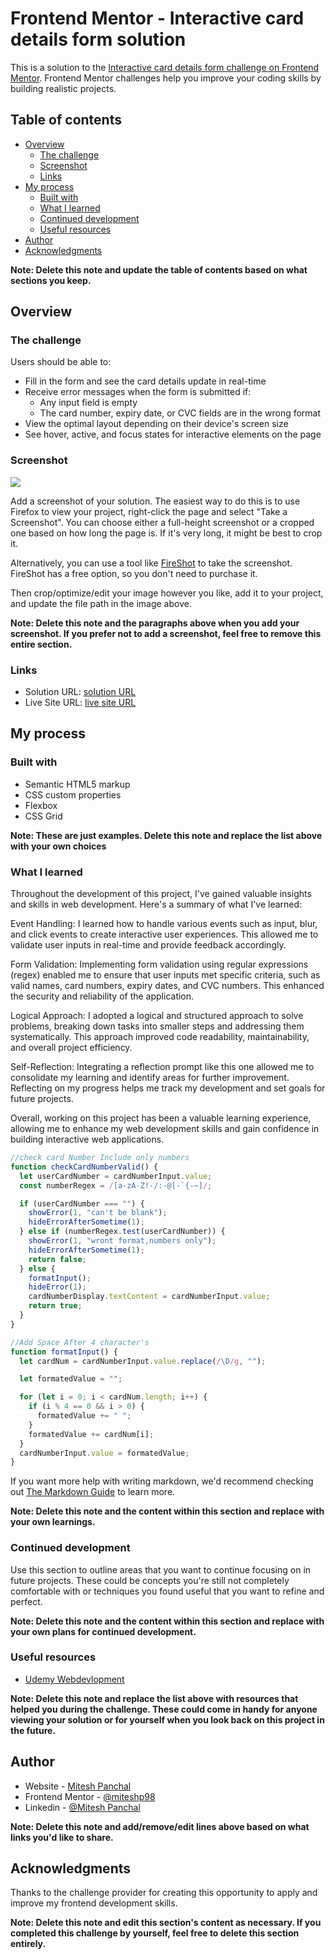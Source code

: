 # Frontend Mentor - Interactive card details form solution

This is a solution to the [Interactive card details form challenge on Frontend Mentor](https://www.frontendmentor.io/challenges/interactive-card-details-form-XpS8cKZDWw). Frontend Mentor challenges help you improve your coding skills by building realistic projects.

## Table of contents

- [Overview](#overview)
  - [The challenge](#the-challenge)
  - [Screenshot](#screenshot)
  - [Links](#links)
- [My process](#my-process)
  - [Built with](#built-with)
  - [What I learned](#what-i-learned)
  - [Continued development](#continued-development)
  - [Useful resources](#useful-resources)
- [Author](#author)
- [Acknowledgments](#acknowledgments)

**Note: Delete this note and update the table of contents based on what sections you keep.**

## Overview

### The challenge

Users should be able to:

- Fill in the form and see the card details update in real-time
- Receive error messages when the form is submitted if:
  - Any input field is empty
  - The card number, expiry date, or CVC fields are in the wrong format
- View the optimal layout depending on their device's screen size
- See hover, active, and focus states for interactive elements on the page

### Screenshot

![](./screenshot.jpg)

Add a screenshot of your solution. The easiest way to do this is to use Firefox to view your project, right-click the page and select "Take a Screenshot". You can choose either a full-height screenshot or a cropped one based on how long the page is. If it's very long, it might be best to crop it.

Alternatively, you can use a tool like [FireShot](https://getfireshot.com/) to take the screenshot. FireShot has a free option, so you don't need to purchase it.

Then crop/optimize/edit your image however you like, add it to your project, and update the file path in the image above.

**Note: Delete this note and the paragraphs above when you add your screenshot. If you prefer not to add a screenshot, feel free to remove this entire section.**

### Links

- Solution URL: [ solution URL ](https://github.com/miteshp98/interactive-card-details-form-main)
- Live Site URL: [ live site URL ](https://miteshp98.github.io/interactive-card-details-form-main/)

## My process

### Built with

- Semantic HTML5 markup
- CSS custom properties
- Flexbox
- CSS Grid

**Note: These are just examples. Delete this note and replace the list above with your own choices**

### What I learned

Throughout the development of this project, I've gained valuable insights and skills in web development. Here's a summary of what I've learned:

Event Handling: I learned how to handle various events such as input, blur, and click events to create interactive user experiences. This allowed me to validate user inputs in real-time and provide feedback accordingly.

Form Validation: Implementing form validation using regular expressions (regex) enabled me to ensure that user inputs met specific criteria, such as valid names, card numbers, expiry dates, and CVC numbers. This enhanced the security and reliability of the application.

Logical Approach: I adopted a logical and structured approach to solve problems, breaking down tasks into smaller steps and addressing them systematically. This approach improved code readability, maintainability, and overall project efficiency.

Self-Reflection: Integrating a reflection prompt like this one allowed me to consolidate my learning and identify areas for further improvement. Reflecting on my progress helps me track my development and set goals for future projects.

Overall, working on this project has been a valuable learning experience, allowing me to enhance my web development skills and gain confidence in building interactive web applications.

```js
//check card Number Include only numbers
function checkCardNumberValid() {
  let userCardNumber = cardNumberInput.value;
  const numberRegex = /[a-zA-Z!-/:-@[-`{-~]/;

  if (userCardNumber === "") {
    showError(1, "can't be blank");
    hideErrorAfterSometime(1);
  } else if (numberRegex.test(userCardNumber)) {
    showError(1, "wront format,numbers only");
    hideErrorAfterSometime(1);
    return false;
  } else {
    formatInput();
    hideError(1);
    cardNumberDisplay.textContent = cardNumberInput.value;
    return true;
  }
}

//Add Space After 4 character's
function formatInput() {
  let cardNum = cardNumberInput.value.replace(/\D/g, "");

  let formatedValue = "";

  for (let i = 0; i < cardNum.length; i++) {
    if (i % 4 == 0 && i > 0) {
      formatedValue += " ";
    }
    formatedValue += cardNum[i];
  }
  cardNumberInput.value = formatedValue;
}
```

If you want more help with writing markdown, we'd recommend checking out [The Markdown Guide](https://www.markdownguide.org/) to learn more.

**Note: Delete this note and the content within this section and replace with your own learnings.**

### Continued development

Use this section to outline areas that you want to continue focusing on in future projects. These could be concepts you're still not completely comfortable with or techniques you found useful that you want to refine and perfect.

**Note: Delete this note and the content within this section and replace with your own plans for continued development.**

### Useful resources

- [Udemy Webdevlopment](https://www.udemy.com/share/101W9C3@2s1lShiGH32a3OJHMYullps9bvMmvxO_kykXK5ZGloqkGQDHawnryvbZtrMeQ8y81A==/)

**Note: Delete this note and replace the list above with resources that helped you during the challenge. These could come in handy for anyone viewing your solution or for yourself when you look back on this project in the future.**

## Author

- Website - [Mitesh Panchal](https://miteshp98.github.io/portfolio-website/)
- Frontend Mentor - [@miteshp98](https://www.frontendmentor.io/profile/miteshp98)
- Linkedin - [@Mitesh Panchal](https://www.linkedin.com/in/mitesh-panchal-356558126/)

**Note: Delete this note and add/remove/edit lines above based on what links you'd like to share.**

## Acknowledgments

Thanks to the challenge provider for creating this opportunity to apply and improve my frontend development skills.

**Note: Delete this note and edit this section's content as necessary. If you completed this challenge by yourself, feel free to delete this section entirely.**
